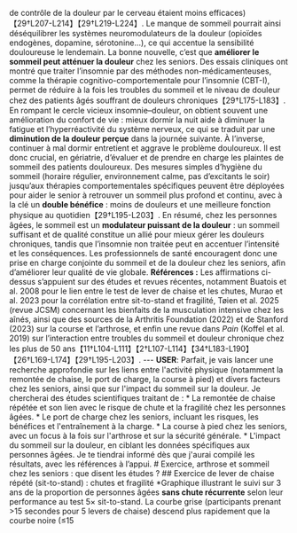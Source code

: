 de contrôle de la douleur par le cerveau étaient moins efficaces)【29†L207-L214】【29†L219-L224】. Le manque de sommeil pourrait ainsi déséquilibrer les systèmes neuromodulateurs de la douleur (opioïdes endogènes, dopamine, sérotonine…), ce qui accentue la sensibilité douloureuse le lendemain. La bonne nouvelle, c’est que **améliorer le sommeil peut atténuer la douleur** chez les seniors. Des essais cliniques ont montré que traiter l’insomnie par des méthodes non-médicamenteuses, comme la thérapie cognitivo-comportementale pour l’insomnie (CBT-I), permet de réduire à la fois les troubles du sommeil et le niveau de douleur chez des patients âgés souffrant de douleurs chroniques【29†L175-L183】. En rompant le cercle vicieux insomnie–douleur, on obtient souvent une amélioration du confort de vie : mieux dormir la nuit aide à diminuer la fatigue et l’hyperréactivité du système nerveux, ce qui se traduit par une **diminution de la douleur perçue** dans la journée suivante. À l’inverse, continuer à mal dormir entretient et aggrave le problème douloureux. Il est donc crucial, en gériatrie, d’évaluer et de prendre en charge les plaintes de sommeil des patients douloureux. Des mesures simples d’hygiène du sommeil (horaire régulier, environnement calme, pas d’excitants le soir) jusqu’aux thérapies comportementales spécifiques peuvent être déployées pour aider le senior à retrouver un sommeil plus profond et continu, avec à la clé un **double bénéfice** : moins de douleurs et une meilleure fonction physique au quotidien【29†L195-L203】. En résumé, chez les personnes âgées, le sommeil est un **modulateur puissant de la douleur** : un sommeil suffisant et de qualité constitue un allié pour mieux gérer les douleurs chroniques, tandis que l’insomnie non traitée peut en accentuer l’intensité et les conséquences. Les professionnels de santé encouragent donc une prise en charge conjointe du sommeil et de la douleur chez les seniors, afin d’améliorer leur qualité de vie globale. **Références :** Les affirmations ci-dessus s’appuient sur des études et revues récentes, notamment Buatois et al. 2008 pour le lien entre le test de lever de chaise et les chutes, Murao et al. 2023 pour la corrélation entre sit-to-stand et fragilité, Tøien et al. 2025 (revue JCSM) concernant les bienfaits de la musculation intensive chez les aînés, ainsi que des sources de la Arthritis Foundation (2022) et de Stanford (2023) sur la course et l’arthrose, et enfin une revue dans *Pain* (Koffel et al. 2019) sur l’interaction entre troubles du sommeil et douleur chronique chez les plus de 50 ans【11†L104-L111】【2†L107-L114】【34†L183-L190】【26†L169-L174】【29†L195-L203】. --- **USER**: Parfait, je vais lancer une recherche approfondie sur les liens entre l'activité physique (notamment la remontée de chaise, le port de charge, la course à pied) et divers facteurs chez les seniors, ainsi que sur l'impact du sommeil sur la douleur. Je chercherai des études scientifiques traitant de : * La remontée de chaise répétée et son lien avec le risque de chute et la fragilité chez les personnes âgées. * Le port de charge chez les seniors, incluant les risques, les bénéfices et l'entraînement à la charge. * La course à pied chez les seniors, avec un focus à la fois sur l'arthrose et sur la sécurité générale. * L'impact du sommeil sur la douleur, en ciblant les données spécifiques aux personnes âgées. Je te tiendrai informé dès que j'aurai compilé les résultats, avec les références à l’appui. # Exercice, arthrose et sommeil chez les seniors : que disent les études ? ## Exercice de lever de chaise répété (sit-to-stand) : chutes et fragilité &#x20;*Graphique illustrant le suivi sur 3 ans de la proportion de personnes âgées **sans chute récurrente** selon leur performance au test 5× sit-to-stand. La courbe grise (participants prenant >15 secondes pour 5 levers de chaise) descend plus rapidement que la courbe noire (≤15